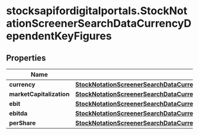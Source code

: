 # stocksapifordigitalportals.StockNotationScreenerSearchDataCurrencyDependentKeyFigures

## Properties

Name | Type | Description | Notes
------------ | ------------- | ------------- | -------------
**currency** | [**StockNotationScreenerSearchDataCurrencyDependentKeyFiguresCurrency**](StockNotationScreenerSearchDataCurrencyDependentKeyFiguresCurrency.md) |  | 
**marketCapitalization** | [**StockNotationScreenerSearchDataCurrencyDependentKeyFiguresMarketCapitalization**](StockNotationScreenerSearchDataCurrencyDependentKeyFiguresMarketCapitalization.md) |  | [optional] 
**ebit** | [**StockNotationScreenerSearchDataCurrencyDependentKeyFiguresEbit**](StockNotationScreenerSearchDataCurrencyDependentKeyFiguresEbit.md) |  | [optional] 
**ebitda** | [**StockNotationScreenerSearchDataCurrencyDependentKeyFiguresEbitda**](StockNotationScreenerSearchDataCurrencyDependentKeyFiguresEbitda.md) |  | [optional] 
**perShare** | [**StockNotationScreenerSearchDataCurrencyDependentKeyFiguresPerShare**](StockNotationScreenerSearchDataCurrencyDependentKeyFiguresPerShare.md) |  | [optional] 


